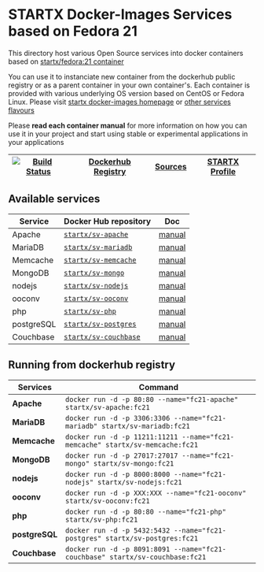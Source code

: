 # STARTX Docker-Images Services based on Fedora 21

This directory host various Open Source services into docker containers based on [startx/fedora:21 container](https://hub.docker.com/r/startx/fedora)

You can use it to instanciate new container from the dockerhub public registry 
or as a parent container in your own container's. 
Each container is provided with various underlying OS version based on CentOS or 
Fedora Linux. Please visit [startx docker-images homepage](https://github.com/startxfr/docker-images/)
or [other services flavours](https://github.com/startxfr/docker-images/Services#container-flavours)

Please **read each container manual** for more information on how you can use it in 
your project and start using stable or experimental applications in your applications

| [![Build Status](https://travis-ci.org/startxfr/docker-images.svg)](https://travis-ci.org/startxfr/docker-images) | [Dockerhub Registry](https://hub.docker.com/r/startx) | [Sources](https://github.com/startxfr/docker-images/)             | [STARTX Profile](https://github.com/startxfr) | 
|-------------------------------------------------------------------------------------------------------------------|-------------------------------------------------------|-------------------------------------------------------------------|-----------------------------------------------|

## Available services

| Service       | Docker Hub repository                                                | Doc
|---------------|----------------------------------------------------------------------|-----------------------------
| Apache        | [`startx/sv-apache`](https://hub.docker.com/r/startx/sv-apache)      | [manual](apache/README.md)
| MariaDB       | [`startx/sv-mariadb`](https://hub.docker.com/r/startx/sv-mariadb)    | [manual](mariadb/README.md)
| Memcache      | [`startx/sv-memcache`](https://hub.docker.com/r/startx/sv-memcache)  | [manual](memcache/README.md) 
| MongoDB       | [`startx/sv-mongo`](https://hub.docker.com/r/startx/sv-mongo)        | [manual](mongo/README.md)
| nodejs        | [`startx/sv-nodejs`](https://hub.docker.com/r/startx/sv-nodejs)      | [manual](nodejs/README.md)
| ooconv        | [`startx/sv-ooconv`](https://hub.docker.com/r/startx/sv-ooconv)      | [manual](ooconv/README.md)
| php           | [`startx/sv-php`](https://hub.docker.com/r/startx/sv-php)            | [manual](php/README.md)
| postgreSQL    | [`startx/sv-postgres`](https://hub.docker.com/r/startx/sv-postgres)  | [manual](postgres/README.md)
| Couchbase     | [`startx/sv-couchbase`](https://hub.docker.com/r/startx/sv-couchbase)| [manual](couchbase/README.md)


## Running from dockerhub registry

| Services            | Command                                                                        |
|---------------------|--------------------------------------------------------------------------------|
| **Apache**          | `docker run -d -p 80:80 --name="fc21-apache" startx/sv-apache:fc21`            | 
| **MariaDB**         | `docker run -d -p 3306:3306 --name="fc21-mariadb" startx/sv-mariadb:fc21`      | 
| **Memcache**        | `docker run -d -p 11211:11211 --name="fc21-memcache" startx/sv-memcache:fc21`  | 
| **MongoDB**         | `docker run -d -p 27017:27017 --name="fc21-mongo" startx/sv-mongo:fc21`        | 
| **nodejs**          | `docker run -d -p 8000:8000 --name="fc21-nodejs" startx/sv-nodejs:fc21`        | 
| **ooconv**          | `docker run -d -p XXX:XXX --name="fc21-ooconv" startx/sv-ooconv:fc21`          | 
| **php**             | `docker run -d -p 80:80 --name="fc21-php" startx/sv-php:fc21`                  | 
| **postgreSQL**      | `docker run -d -p 5432:5432 --name="fc21-postgres" startx/sv-postgres:fc21`    | 
| **Couchbase**       | `docker run -d -p 8091:8091 --name="fc21-couchbase" startx/sv-couchbase:fc21`  | 